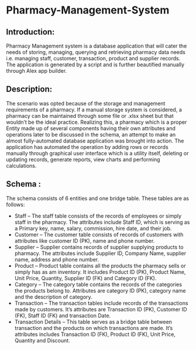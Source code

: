 # Pharmacy-Management-System

## Introduction:
Pharmacy Management system is a database application that will cater the needs of storing,
managing, querying and retrieving pharmacy data needs i.e. managing staff, customer,
transaction, product and supplier records. The application is generated by a script and is further
beautified manually through Alex app builder.

## Description:
The scenario was opted because of the storage and management requirements of a pharmacy.
If a manual storage system is considered, a pharmacy can be maintained through some file or
.xlsx sheet but that wouldn’t be the ideal practice. Realizing this, a pharmacy which is a proper
Entity made up of several components having their own attributes and operations later to be
discussed in the schema, an attempt to make an almost fully-automated database application
was brought into action. The application has automated the operation by adding rows or records
manually through graphical user interface which is a utility itself, deleting or updating records,
generate reports, view charts and performing calculations.

## Schema :
The schema consists of 6 entities and one bridge table. These tables are as follows:

* Staff – The staff table consists of the records of employees or simply staff in the pharmacy.
The attributes include Staff ID, which is serving as a Primary key, name, salary,
commission, hire date, and their job.
* Customer – The customer table consists of records of customers with attributes like
customer ID (PK), name and phone number.
* Supplier – Supplier contains records of supplier supplying products to pharmacy. The
attributes include Supplier ID, Company Name, supplier name, address and phone
number.
* Product – Product table contains all the products the pharmacy sells or simply has as am
inventory. It includes Product ID (PK), Product Name, Unit Price, Quantity, Supplier ID (FK)
and Category ID (FK).
* Category – The category table contains the records of the categories the products belong
to. Attributes are category ID (PK), category name and the description of category.
* Transaction – The transaction tables include records of the transactions made by
customers. It’s attributes are Transaction ID (PK), Customer ID (FK), Staff ID (FK) and
transaction Date.
* Transaction Details – This table serves as a bridge table between transaction and the
products on which transactions are made. It’s attributes includes Transaction ID (FK),
Product ID (FK), Unit Price, Quantity and Discount.
